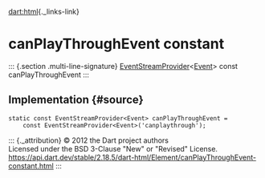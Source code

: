 [dart:html](../../dart-html/dart-html-library){._links-link}

canPlayThroughEvent constant
============================

::: {.section .multi-line-signature}
[EventStreamProvider](../eventstreamprovider-class)\<[Event](../event-class)\>
const canPlayThroughEvent
:::

Implementation {#source}
--------------

``` {.language-dart data-language="dart"}
static const EventStreamProvider<Event> canPlayThroughEvent =
    const EventStreamProvider<Event>('canplaythrough');
```

::: {._attribution}
© 2012 the Dart project authors\
Licensed under the BSD 3-Clause \"New\" or \"Revised\" License.\
<https://api.dart.dev/stable/2.18.5/dart-html/Element/canPlayThroughEvent-constant.html>
:::
